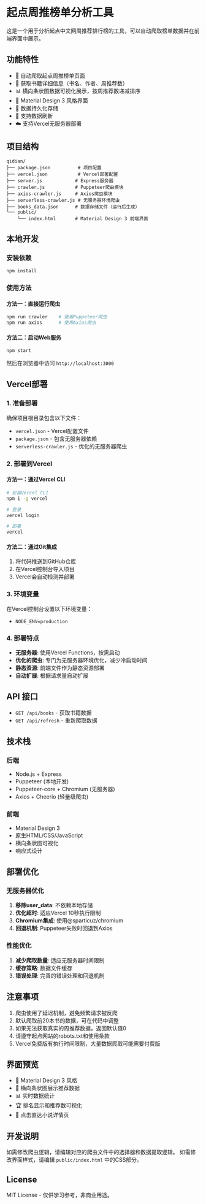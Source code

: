 # 起点周推榜单分析工具

这是一个用于分析起点中文网周推荐排行榜的工具，可以自动爬取榜单数据并在前端界面中展示。

## 功能特性

- 🚀 自动爬取起点周推榜单页面
- 📖 获取书籍详细信息（书名、作者、周推荐数）
- 📊 横向条状图数据可视化展示，按周推荐数递减排序
- 🎨 Material Design 3 风格界面
- 💾 数据持久化存储
- 🔄 支持数据刷新
- ☁️ 支持Vercel无服务器部署

## 项目结构

```
qidian/
├── package.json          # 项目配置
├── vercel.json           # Vercel部署配置
├── server.js            # Express服务器
├── crawler.js           # Puppeteer爬虫模块
├── axios-crawler.js     # Axios爬虫模块
├── serverless-crawler.js # 无服务器环境爬虫
├── books_data.json      # 数据存储文件（运行后生成）
└── public/
    └── index.html       # Material Design 3 前端界面
```

## 本地开发

### 安装依赖

```bash
npm install
```

### 使用方法

#### 方法一：直接运行爬虫
```bash
npm run crawler    # 使用Puppeteer爬虫
npm run axios      # 使用Axios爬虫
```

#### 方法二：启动Web服务
```bash
npm start
```
然后在浏览器中访问 `http://localhost:3000`

## Vercel部署

### 1. 准备部署

确保项目根目录包含以下文件：
- `vercel.json` - Vercel配置文件
- `package.json` - 包含无服务器依赖
- `serverless-crawler.js` - 优化的无服务器爬虫

### 2. 部署到Vercel

#### 方法一：通过Vercel CLI
```bash
# 安装Vercel CLI
npm i -g vercel

# 登录
vercel login

# 部署
vercel
```

#### 方法二：通过Git集成
1. 将代码推送到GitHub仓库
2. 在Vercel控制台导入项目
3. Vercel会自动检测并部署

### 3. 环境变量

在Vercel控制台设置以下环境变量：
- `NODE_ENV=production`

### 4. 部署特点

- **无服务器**: 使用Vercel Functions，按需启动
- **优化的爬虫**: 专门为无服务器环境优化，减少冷启动时间
- **静态资源**: 前端文件作为静态资源部署
- **自动扩展**: 根据请求量自动扩展

## API 接口

- `GET /api/books` - 获取书籍数据
- `GET /api/refresh` - 重新爬取数据

## 技术栈

### 后端
- Node.js + Express
- Puppeteer (本地开发)
- Puppeteer-core + Chromium (无服务器)
- Axios + Cheerio (轻量级爬虫)

### 前端
- Material Design 3
- 原生HTML/CSS/JavaScript
- 横向条状图可视化
- 响应式设计

## 部署优化

### 无服务器优化
1. **移除user_data**: 不依赖本地存储
2. **优化超时**: 适应Vercel 10秒执行限制
3. **Chromium集成**: 使用@sparticuz/chromium
4. **回退机制**: Puppeteer失败时回退到Axios

### 性能优化
1. **减少爬取数量**: 适应无服务器时间限制
2. **缓存策略**: 数据文件缓存
3. **错误处理**: 完善的错误处理和回退机制

## 注意事项

1. 爬虫使用了延迟机制，避免频繁请求被反爬
2. 默认爬取前20本书的数据，可在代码中调整
3. 如果无法获取真实的周推荐数据，返回默认值0
4. 请遵守起点网站的robots.txt和使用条款
5. Vercel免费版有执行时间限制，大量数据爬取可能需要付费版

## 界面预览

- 📱 Material Design 3 风格
- 🎨 横向条状图展示推荐数据
- 📊 实时数据统计
- 🏆 排名显示和推荐数可视化
- 🔗 点击直达小说详情页

## 开发说明

如需修改爬虫逻辑，请编辑对应的爬虫文件中的选择器和数据提取逻辑。
如需修改界面样式，请编辑 `public/index.html` 中的CSS部分。

## License

MIT License - 仅供学习参考，非商业用途。
